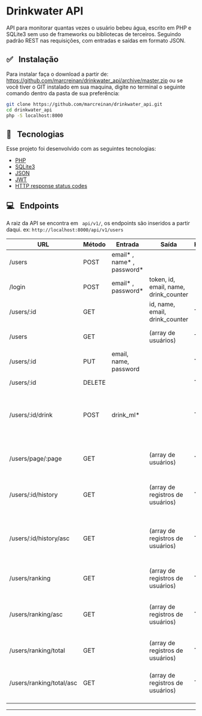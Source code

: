 # Drinkwater API

API para monitorar quantas vezes o usuário bebeu água, escrito em PHP e SQLite3 sem uso de frameworks ou bibliotecas de terceiros.
Seguindo padrão REST nas requisições, com entradas e saídas em formato JSON. 
 

## ✅   Instalação

Para instalar faça o download a partir de: https://github.com/marcreinan/drinkwater_api/archive/master.zip ou se você tiver o GIT instalado em sua maquina, digite no terminal o seguinte comando dentro da pasta de sua preferência:
```bash
git clone https://github.com/marcreinan/drinkwater_api.git
cd drinkwater_api
php -S localhost:8000
```

## 🚀   Tecnologias

Esse projeto foi desenvolvido com as seguintes tecnologias:

- [PHP](https://php.net)
- [SQLite3](https://www.sqlite.org)
- [JSON](https://www.json.org)
- [JWT](https://jwt.io)
- [HTTP response status codes](https://developer.mozilla.org/en-US/docs/Web/HTTP/Status)

## 💻   Endpoints

A raiz da API se encontra em ``` api/v1/```, os endpoints são inseridos a partir daqui. ex: ```http://localhost:8000/api/v1/users```

| URL   | Método | Entrada | Saída | Headers | Ação|
|-------|--------|---------|-------|---------|-----|
|/users | POST| email* , name* , password* ||| Cria um novo usuário|
|/login |POST|email* , password*|token, id, email, name, drink_counter||Autentica um usuário |
|/users/:id|GET|   |id, name, email, drink_counter|Token* |Obtém um usuário|
|/users|GET|   |(array de usuários)|Token* |Obtém todos os usuários
|/users/:id|PUT|email, name, password|   |Token* |Editar o seu próprio usuário 
|/users/:id|DELETE|||Token* |Deleta o usuário 
|/users/:id/drink|POST|drink_ml* |   |Token* |Incrementa o contador de quantas vezes bebeu água
|/users/page/:page|GET|   |(array de usuários)|Token* |Obtém os usuários em páginas de 5 registros
|/users/:id/history|GET|   |(array de registros de usuários)|Token* |Obtém os registros de um usuário
|/users/:id/history/asc|GET|   |(array de registros de usuários)|Token* |Obtém os registros de um usuário com ordenação ascendente
|/users/ranking|GET|   |(array de registros de usuários)|Token* |Obtém o ranking da data atual
|/users/ranking/asc|GET|   |(array de registros de usuários)|Token* |Obtém o ranking da data atual com ordenação ascendente
|/users/ranking/total|GET|   |(array de registros de usuários)|Token* |Obtém o ranking total
|/users/ranking/total/asc|GET|   |(array de registros de usuários)|Token* |Obtém o ranking total com ordenação ascendente

---
